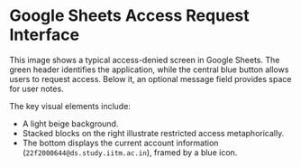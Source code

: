 # Google Sheets Access Request Interface

This image shows a typical access-denied screen in Google Sheets. The green header identifies the application, while the central blue button allows users to request access. Below it, an optional message field provides space for user notes.

The key visual elements include:
*   A light beige background.
*   Stacked blocks on the right illustrate restricted access metaphorically.
*   The bottom displays the current account information (`22f2000644@ds.study.iitm.ac.in`), framed by a blue icon.